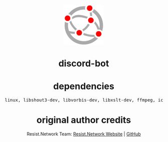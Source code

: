<p align="center"><img src="https://github.com/resist-network/extras-pack/blob/master/images/128x128.png?raw=true"></p>
<h1 align="center">discord-bot</h1>

<h1 align="center">dependencies</h1>
<pre align="center">linux, libshout3-dev, libvorbis-dev, libxslt-dev, ffmpeg, icecast2.4.4, ices0.x(deprecated) --with-lame, node.js v10+, python speedtest-cli, inet-utils</pre>

<h1 align="center">original author credits</h1>
<p align="center">Resist.Network Team: <a href="https://resist.network">Resist.Network Website</a> | <a href="https://github.com/resist-network">GitHub</a></p>
